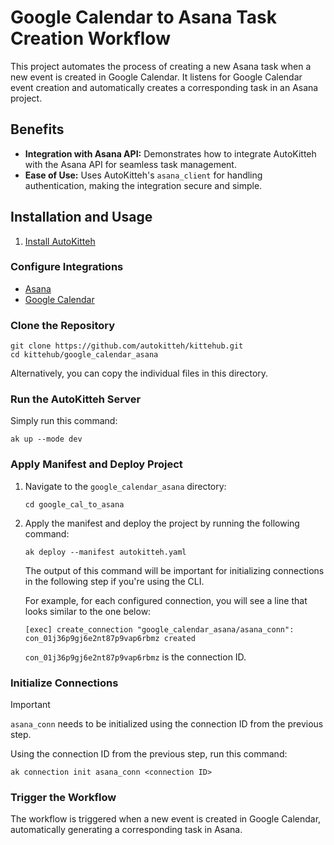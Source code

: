 
# Google Calendar to Asana Task Creation Workflow

This project automates the process of creating a new Asana task when a new event is created in Google Calendar. It listens for Google Calendar event creation and automatically creates a corresponding task in an Asana project.

## Benefits

- **Integration with Asana API:** Demonstrates how to integrate AutoKitteh with the Asana API for seamless task management.
- **Ease of Use:** Uses AutoKitteh's `asana_client` for handling authentication, making the integration secure and simple.


## Installation and Usage

1. [Install AutoKitteh](https://docs.autokitteh.com/get_started/install)
   
### Configure Integrations

- [Asana](https://docs.autokitteh.com/integrations/asana/connection)
- [Google Calendar](https://docs.autokitteh.com/integrations/google/config)

### Clone the Repository

```shell
git clone https://github.com/autokitteh/kittehub.git
cd kittehub/google_calendar_asana
```

Alternatively, you can copy the individual files in this directory.

### Run the AutoKitteh Server

Simply run this command:

```shell
ak up --mode dev
```

### Apply Manifest and Deploy Project

1. Navigate to the `google_calendar_asana` directory:

    ```shell
    cd google_cal_to_asana
    ```

2. Apply the manifest and deploy the project by running the following command:

    ```shell
    ak deploy --manifest autokitteh.yaml
    ```
   
   The output of this command will be important for initializing connections in the following step if you're using the CLI.

   For example, for each configured connection, you will see a line that looks similar to the one below:

    ```shell
    [exec] create_connection "google_calendar_asana/asana_conn": con_01j36p9gj6e2nt87p9vap6rbmz created
    ```

   `con_01j36p9gj6e2nt87p9vap6rbmz` is the connection ID.

### Initialize Connections

> [!IMPORTANT] 
> `asana_conn` needs to be initialized using the connection ID from the previous step.

Using the connection ID from the previous step, run this command:

```shell
ak connection init asana_conn <connection ID>
```

### Trigger the Workflow

The workflow is triggered when a new event is created in Google Calendar, automatically generating a corresponding task in Asana.

